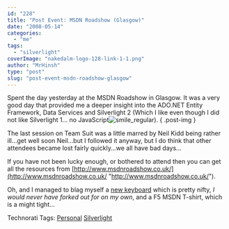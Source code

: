 ```yaml
---
id: "228"
title: "Post Event: MSDN Roadshow (Glasgow)"
date: "2008-05-14"
categories: 
  - "me"
tags: 
  - "silverlight"
coverImage: "nakedalm-logo-128-link-1-1.png"
author: "MrHinsh"
type: "post"
slug: "post-event-msdn-roadshow-glasgow"
---
```


Spent the day yesterday at the MSDN Roadshow in Glasgow. It was a very good day that provided me a deeper insight into the ADO.NET Entity Framework, Data Services and Silverlight 2 (Which I like even though I did not like Silverlight 1... no JavaScript![smile_regular](images/smile_regular-2-2.gif)).
{ .post-img }

The last session on Team Suit was a little marred by Neil Kidd being rather ill...get well soon Neil...but I followed it anyway, but I do think that other attendees became lost fairly quickly...we all have bad days...

If you have not been lucky enough, or bothered to attend then you can get all the resources from [http://www.msdnroadshow.co.uk/](http://www.msdnroadshow.co.uk/ "http://www.msdnroadshow.co.uk/").

Oh, and I managed to blag myself a [new keyboard](http://www.microsoft.com/hardware/mouseandkeyboard/productdetails.aspx?pid=080) which is pretty nifty, _I would never have forked out for on my own_, and a F5 MSDN T-shirt, which is a might tight...

Technorati Tags: [Personal](http://technorati.com/tags/Personal) [Silverlight](http://technorati.com/tags/Silverlight)



